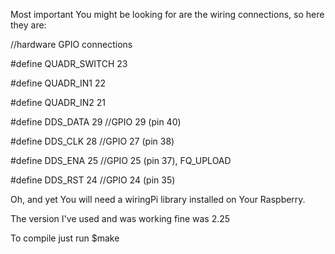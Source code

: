 Most important You might be looking for are the wiring connections, so here they are:

//hardware GPIO connections

#define QUADR_SWITCH	23

#define QUADR_IN1	22

#define QUADR_IN2	21

#define DDS_DATA	29	//GPIO 29 (pin 40)

#define DDS_CLK		28	//GPIO 27 (pin 38)

#define	DDS_ENA		25	//GPIO 25 (pin 37), FQ_UPLOAD

#define DDS_RST		24	//GPIO 24 (pin 35)


Oh, and yet You will need a wiringPi library installed on Your Raspberry.

The version I've used and was working fine was 2.25

To compile just run $make
